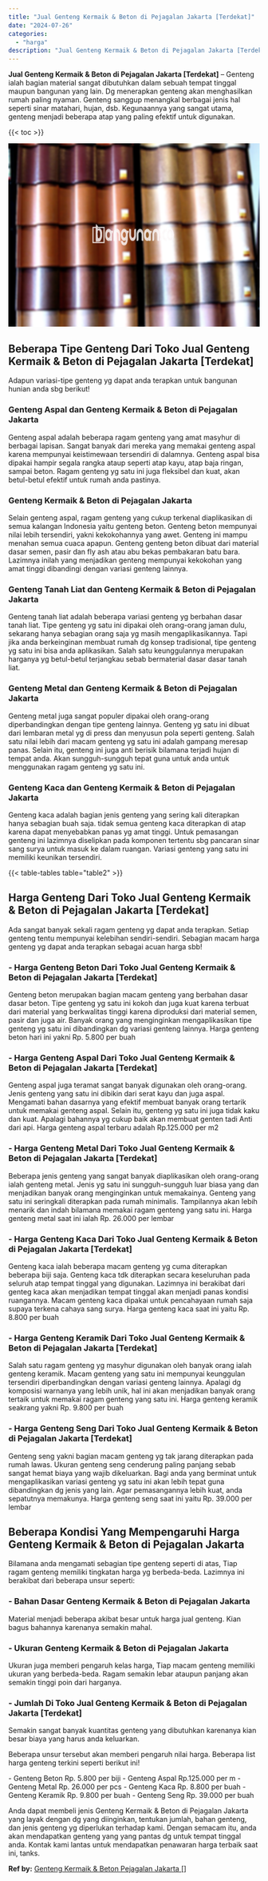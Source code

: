 ```yaml
---
title: "Jual Genteng Kermaik & Beton di Pejagalan Jakarta [Terdekat]"
date: "2024-07-26"
categories: 
  - "harga"
description: "Jual Genteng Kermaik & Beton di Pejagalan Jakarta [Terdekat]. Anda dapat membeli jenis Genteng Kermaik & Beton di Pejagalan Jakarta yang layak dengan dg yang..."
---
```


**Jual Genteng Kermaik & Beton di Pejagalan Jakarta \[Terdekat\]** – Genteng ialah bagian material sangat dibutuhkan dalam sebuah tempat tinggal maupun bangunan yang lain. Dg menerapkan genteng akan menghasilkan rumah paling nyaman. Genteng sanggup menangkal berbagai jenis hal seperti sinar matahari, hujan, dsb. Kegunaannya yang sangat utama, genteng menjadi beberapa atap yang paling efektif untuk digunakan.

{{< toc >}}

![Jual Genteng Kermaik & Beton di Pejagalan Jakarta [Terdekat]](/images/genteng-minimalis-murah13.png)

## Beberapa Tipe Genteng Dari Toko Jual Genteng Kermaik & Beton di Pejagalan Jakarta \[Terdekat\]

Adapun variasi-tipe genteng yg dapat anda terapkan untuk bangunan hunian anda sbg berikut!

### Genteng Aspal dan Genteng Kermaik & Beton di Pejagalan Jakarta

Genteng aspal adalah beberapa ragam genteng yang amat masyhur di berbagai lapisan. Sangat banyak dari mereka yang memakai genteng aspal karena mempunyai keistimewaan tersendiri di dalamnya. Genteng aspal bisa dipakai hampir segala rangka ataup seperti atap kayu, atap baja ringan, sampai beton. Ragam genteng yg satu ini juga fleksibel dan kuat, akan betul-betul efektif untuk rumah anda pastinya.

### Genteng Kermaik & Beton di Pejagalan Jakarta

Selain genteng aspal, ragam genteng yang cukup terkenal diaplikasikan di semua kalangan Indonesia yaitu genteng beton. Genteng beton mempunyai nilai lebih tersendiri, yakni kekokohannya yang awet. Genteng ini mampu menahan semua cuaca apapun. Genteng genteng beton dibuat dari material dasar semen, pasir dan fly ash atau abu bekas pembakaran batu bara. Lazimnya inilah yang menjadikan genteng mempunyai kekokohan yang amat tinggi dibandingi dengan variasi genteng lainnya.

### Genteng Tanah Liat dan Genteng Kermaik & Beton di Pejagalan Jakarta

Genteng tanah liat adalah beberapa variasi genteng yg berbahan dasar tanah liat. Tipe genteng yg satu ini dipakai oleh orang-orang jaman dulu, sekarang hanya sebagian orang saja yg masih mengaplikasikannya. Tapi jika anda berkeinginan membuat rumah dg konsep tradisional, tipe genteng yg satu ini bisa anda aplikasikan. Salah satu keunggulannya merupakan harganya yg betul-betul terjangkau sebab bermaterial dasar dasar tanah liat.

### Genteng Metal dan Genteng Kermaik & Beton di Pejagalan Jakarta

Genteng metal juga sangat populer dipakai oleh orang-orang diperbandingkan dengan tipe genteng lainnya. Genteng yg satu ini dibuat dari lembaran metal yg di press dan menyusun pola seperti genteng. Salah satu nilai lebih dari macam genteng yg satu ini adalah gampang meresap panas. Selain itu, genteng ini juga anti berisik bilamana terjadi hujan di tempat anda. Akan sungguh-sungguh tepat guna untuk anda untuk menggunakan ragam genteng yg satu ini.

### Genteng Kaca dan Genteng Kermaik & Beton di Pejagalan Jakarta

Genteng kaca adalah bagian jenis genteng yang sering kali diterapkan hanya sebagian buah saja. tidak semua genteng kaca diterapkan di atap karena dapat menyebabkan panas yg amat tinggi. Untuk pemasangan genteng ini lazimnya diselipkan pada komponen tertentu sbg pancaran sinar sang surya untuk masuk ke dalam ruangan. Variasi genteng yang satu ini memiliki keunikan tersendiri.

{{< table-tables table="table2" >}}

## Harga Genteng Dari Toko Jual Genteng Kermaik & Beton di Pejagalan Jakarta \[Terdekat\]

Ada sangat banyak sekali ragam genteng yg dapat anda terapkan. Setiap genteng tentu mempunyai kelebihan sendiri-sendiri. Sebagian macam harga genteng yg dapat anda terapkan sebagai acuan harga sbb!

### \- Harga Genteng Beton Dari Toko Jual Genteng Kermaik & Beton di Pejagalan Jakarta \[Terdekat\]

Genteng beton merupakan bagian macam genteng yang berbahan dasar dasar beton. Tipe genteng yg satu ini kokoh dan juga kuat karena terbuat dari material yang berkwalitas tinggi karena diproduksi dari material semen, pasir dan juga air. Banyak orang yang menginginkan mengaplikasikan tipe genteng yg satu ini dibandingkan dg variasi genteng lainnya. Harga genteng beton hari ini yakni Rp. 5.800 per buah

### \- Harga Genteng Aspal Dari Toko Jual Genteng Kermaik & Beton di Pejagalan Jakarta \[Terdekat\]

Genteng aspal juga teramat sangat banyak digunakan oleh orang-orang. Jenis genteng yang satu ini dibikin dari serat kayu dan juga aspal. Mengamati bahan dasarnya yang efektif membuat banyak orang tertarik untuk memakai genteng aspal. Selain itu, genteng yg satu ini juga tidak kaku dan kuat. Apalagi bahannya yg cukup baik akan membuat genten tadi Anti dari api. Harga genteng aspal terbaru adalah Rp.125.000 per m2

### \- Harga Genteng Metal Dari Toko Jual Genteng Kermaik & Beton di Pejagalan Jakarta \[Terdekat\]

Beberapa jenis genteng yang sangat banyak diaplikasikan oleh orang-orang ialah genteng metal. Jenis yg satu ini sungguh-sungguh luar biasa yang dan menjadikan banyak orang menginginkan untuk memakainya. Genteng yang satu ini seringkali diterapkan pada rumah minimalis. Tampilannya akan lebih menarik dan indah bilamana memakai ragam genteng yang satu ini. Harga genteng metal saat ini ialah Rp. 26.000 per lembar

### \- Harga Genteng Kaca Dari Toko Jual Genteng Kermaik & Beton di Pejagalan Jakarta \[Terdekat\]

Genteng kaca ialah beberapa macam genteng yg cuma diterapkan beberapa biji saja. Genteng kaca tdk diterapkan secara keseluruhan pada seluruh atap tempat tinggal yang digunakan. Lazimnya ini berakibat dari genteg kaca akan menjadikan tempat tinggal akan menjadi panas kondisi ruangannya. Macam genteng kaca dipakai untuk pencahayaan rumah saja supaya terkena cahaya sang surya. Harga genteng kaca saat ini yaitu Rp. 8.800 per buah

### \- Harga Genteng Keramik Dari Toko Jual Genteng Kermaik & Beton di Pejagalan Jakarta \[Terdekat\]

Salah satu ragam genteng yg masyhur digunakan oleh banyak orang ialah genteng keramik. Macam genteng yang satu ini mempunyai keunggulan tersendiri diperbandingkan dengan variasi genteng lainnya. Apalagi dg komposisi warnanya yang lebih unik, hal ini akan menjadikan banyak orang tertaik untuk memakai ragam genteng yang satu ini. Harga genteng keramik seakrang yakni Rp. 9.800 per buah

### \- Harga Genteng Seng Dari Toko Jual Genteng Kermaik & Beton di Pejagalan Jakarta \[Terdekat\]

Genteng seng yakni bagian macam genteng yg tak jarang diterapkan pada rumah lawas. Ukuran genteng seng cenderung paling panjang sebab sangat hemat biaya yang wajib dikeluarkan. Bagi anda yang berminat untuk mengaplikasikan variasi genteng yg satu ini akan lebih tepat guna dibandingkan dg jenis yang lain. Agar pemasangannya lebih kuat, anda sepatutnya memakunya. Harga genteng seng saat ini yaitu Rp. 39.000 per lembar

## Beberapa Kondisi Yang Mempengaruhi Harga Genteng Kermaik & Beton di Pejagalan Jakarta

Bilamana anda mengamati sebagian tipe genteng seperti di atas, Tiap ragam genteng memiliki tingkatan harga yg berbeda-beda. Lazimnya ini berakibat dari beberapa unsur seperti:

### \- Bahan Dasar Genteng Kermaik & Beton di Pejagalan Jakarta

Material menjadi beberapa akibat besar untuk harga jual genteng. Kian bagus bahannya karenanya semakin mahal.

### \- Ukuran Genteng Kermaik & Beton di Pejagalan Jakarta

Ukuran juga memberi pengaruh kelas harga, Tiap macam genteng memiliki ukuran yang berbeda-beda. Ragam semakin lebar ataupun panjang akan semakin tinggi poin dari harganya.

### \- Jumlah Di Toko Jual Genteng Kermaik & Beton di Pejagalan Jakarta \[Terdekat\]

Semakin sangat banyak kuantitas genteng yang dibutuhkan karenanya kian besar biaya yang harus anda keluarkan.

Beberapa unsur tersebut akan memberi pengaruh nilai harga. Beberapa list harga genteng terkini seperti berikut ini!

\- Genteng Beton Rp. 5.800 per biji - Genteng Aspal Rp.125.000 per m - Genteng Metal Rp. 26.000 per pcs - Genteng Kaca Rp. 8.800 per buah - Genteng Keramik Rp. 9.800 per buah - Genteng Seng Rp. 39.000 per buah

Anda dapat membeli jenis Genteng Kermaik & Beton di Pejagalan Jakarta yang layak dengan dg yang diinginkan, tentukan jumlah, bahan genteng, dan jenis genteng yg diperlukan terhadap kami. Dengan semacam itu, anda akan mendapatkan genteng yang yang pantas dg untuk tempat tinggal anda. Kontak kami lantas untuk mendapatkan penawaran harga terbaik saat ini, tanks.

**Ref by:**  [Genteng Kermaik & Beton  Pejagalan Jakarta []](https://id.wikipedia.org/wiki/Genteng)
